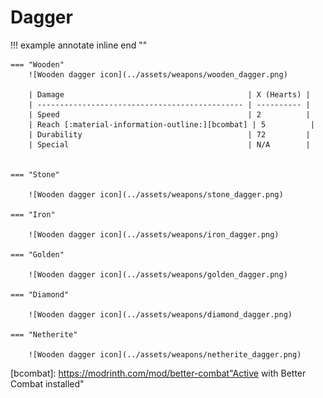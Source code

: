 # Dagger

!!! example annotate inline end ""

    === "Wooden"
        ![Wooden dagger icon](../assets/weapons/wooden_dagger.png)

        | Damage                                         | X (Hearts) |
        | ---------------------------------------------- | ---------- |
        | Speed                                          | 2          |
        | Reach [:material-information-outline:][bcombat] | 5          |
        | Durability                                     | 72         |
        | Special                                        | N/A        |


    === "Stone"

        ![Wooden dagger icon](../assets/weapons/stone_dagger.png)

    === "Iron"

        ![Wooden dagger icon](../assets/weapons/iron_dagger.png)

    === "Golden"

        ![Wooden dagger icon](../assets/weapons/golden_dagger.png)

    === "Diamond"

        ![Wooden dagger icon](../assets/weapons/diamond_dagger.png)

    === "Netherite"

        ![Wooden dagger icon](../assets/weapons/netherite_dagger.png)

[bcombat]: https://modrinth.com/mod/better-combat"Active with Better Combat installed"

